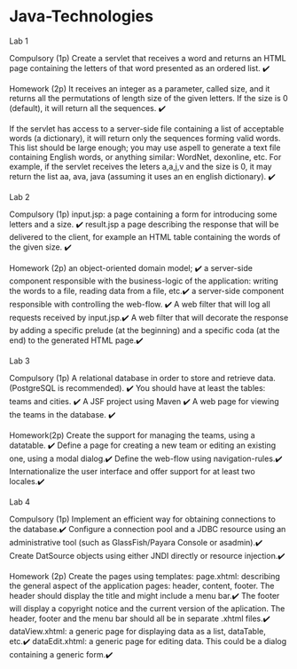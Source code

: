 # Java-Technologies

Lab 1

Compulsory (1p)
Create a servlet that receives a word and returns an HTML page containing the letters of that word presented as an ordered list. ✔️

Homework (2p)
It receives an integer as a parameter, called size, and it returns all the permutations of length size of the given letters. If the size is 0 (default), it will return all the sequences. ✔️

If the servlet has access to a server-side file containing a list of acceptable words (a dictionary), it will return only the sequences forming valid words.
This list should be large enough; you may use aspell to generate a text file containing English words, or anything similar: WordNet, dexonline, etc.
For example, if the servlet receives the leters a,a,j,v and the size is 0, it may return the list aa, ava, java (assuming it uses an en english dictionary). ✔️

Lab 2

Compulsory (1p)
input.jsp: a page containing a form for introducing some letters and a size. ✔️
result.jsp a page describing the response that will be delivered to the client, for example an HTML table containing the words of the given size. ✔️

Homework (2p)
an object-oriented domain model; ✔️
a server-side component responsible with the business-logic of the application: writing the words to a file, reading data from a file, etc.✔️
a server-side component responsible with controlling the web-flow. ✔️
A web filter that will log all requests received by input.jsp.✔️
A web filter that will decorate the response by adding a specific prelude (at the beginning) and a specific coda (at the end) to the generated HTML page.✔️

Lab 3

Compulsory (1p)
A relational database in order to store and retrieve data. (PostgreSQL is recommended). ✔️
You should have at least the tables: teams and cities. ✔️
A JSF project using Maven ✔️
A web page for viewing the teams in the database. ✔️

Homework(2p)
Create the support for managing the teams, using a datatable. ✔️
Define a page for creating a new team or editing an existing one, using a modal dialog.✔️
Define the web-flow using navigation-rules.✔️
Internationalize the user interface and offer support for at least two locales.✔️

Lab 4

Compulsory (1p)
Implement an efficient way for obtaining connections to the database.✔️
Configure a connection pool and a JDBC resource using an administrative tool (such as GlassFish/Payara Console or asadmin).✔️
Create DatSource objects using either JNDI directly or resource injection.✔️

Homework (2p)
Create the pages using templates:
page.xhtml: describing the general aspect of the application pages: header, content, footer. The header should display the title and might include a menu bar.✔️
The footer will display a copyright notice and the current version of the aplication. The header, footer and the menu bar should all be in separate .xhtml files.✔️
dataView.xhtml: a generic page for displaying data as a list, dataTable, etc.✔️
dataEdit.xhtml: a generic page for editing data. This could be a dialog containing a generic form.✔️
